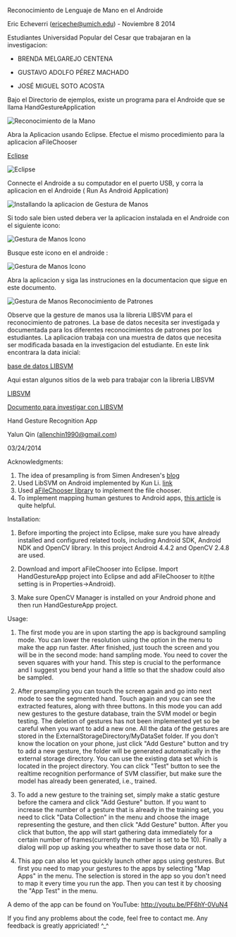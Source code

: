 Reconocimiento de Lenguaje de Mano en el Androide

Eric Echeverri (ericeche@umich.edu) - Noviembre 8 2014

Estudiantes Universidad Popular del Cesar que trabajaran en la investigacion:

* BRENDA MELGAREJO CENTENA

* GUSTAVO ADOLFO PÉREZ MACHADO

* JOSÉ MIGUEL SOTO ACOSTA

Bajo el Directorio de ejemplos, existe un programa para el Androide que se llama HandGestureApplication

![Reconocimiento de la Mano](https://github.com/ericeche/AndroideParaSordos/blob/master/images/image.png "HandGestureApp")

Abra la Aplicacion usando Eclipse. Efectue el mismo procedimiento para la aplicacion aFileChooser

[Eclipse](https://www.eclipse.org/)

![Eclipse](https://github.com/ericeche/AndroideParaSordos/blob/master/images/image2.png "Archivo de Trabajo en Eclipse")

Connecte el Androide a su computador en el puerto USB, y corra la aplicacion en el Androide ( Run As Android Application)

![Installando la aplicacion de Gestura de Manos](https://github.com/ericeche/AndroideParaSordos/blob/master/images/image3.png "Installando la Aplicacion")

Si todo sale bien usted debera ver la aplicacion instalada en el Androide con el siguiente icono:


![Gestura de Manos Icono](https://github.com/ericeche/AndroideParaSordos/blob/master/images/image4.png "Icono")

Busque este icono en el androide :

![Gestura de Manos Icono](https://github.com/ericeche/AndroideParaSordos/blob/master/images/image5.png "Icono")

Abra la aplicacion y siga las instruciones en la documentacion que sigue en este documento.


![Gestura de Manos Reconocimiento de Patrones](https://github.com/ericeche/AndroideParaSordos/blob/master/images/image6.png "Aplicacion Reconociendo Patrones")


Observe que la gesture de manos usa la libreria LIBSVM para el reconocimiento de patrones. La base de datos necesita ser investigada y documentada para los diferentes reconocimientos de patrones por los estudiantes. La aplicacion trabaja con una muestra de datos que necesita ser modificada basada en la investigacion del estudiante. En este link encontrara la data inicial:

[ base de datos LIBSVM ](https://github.com/ericeche/AndroideParaSordos/tree/master/samples/HandGestureApp/MyDataSet)

Aqui estan algunos sitios de la web para trabajar con la libreria LIBSVM


[LIBSVM](http://www.csie.ntu.edu.tw/~cjlin/libsvm/)


[Documento para investigar con LIBSVM](http://www.csie.ntu.edu.tw/~cjlin/papers/guide/guide.pdf)


Hand Gesture Recognition App

Yalun Qin (allenchin1990@gmail.com)

03/24/2014

Acknowledgments:

1. The idea of presampling is from Simen Andresen's [blog](http://simena86.github.io/blog/2013/08/12/hand-tracking-and-recognition-with-opencv/) 
2. Used LibSVM on Android implemented by Kun Li.
   [link](https://github.com/cnbuff410/Libsvm-androidjni)
3. Used [aFileChooser library](https://github.com/iPaulPro/aFileChooser) to
   implement the file chooser.
4. To implement mapping human gestures to Android apps, [this article](http://blog.csdn.net/qinjuning/article/details/6867806) is quite helpful.

Installation:

1. Before importing the project into Eclipse, make sure you have already
installed and configured related tools, including Android SDK, Android NDK and OpenCV
library. In this project Android 4.4.2 and OpenCV 2.4.8 are used. 

2. Download and import aFileChooser into Eclipse. Import HandGestureApp project into
Eclipse and add aFileChooser to it(the setting is in Properties->Android).

3. Make sure OpenCV Manager is installed on your Android phone and then run
HandGestureApp project.

Usage:

1. The first mode you are in upon starting the app is background sampling
mode. You can lower the resolution using the option in the menu to make the app run faster.
After finished, just touch the screen and you will be in the second mode: hand
sampling mode. You need to cover the seven squares with your hand. This step
is crucial to the performance and I suggest you bend your hand a little so that
the shadow could also be sampled. 

2. After presampling you can touch the screen again and go into next mode to
see the segmented hand. Touch again and you can see the extracted features,
along with three buttons. In this mode you can add new gestures to the gesture
database, train the SVM model or begin testing. The deletion of gestures has not been implemented yet so be careful when you want to add a new one. All the data of the
gestures are stored in the ExternalStorageDirectory/MyDataSet folder. If you
don't know the location on your phone, just click "Add Gesture" button and try
to add a new gesture, the folder will be generated automatically in the
external storage directory. You can use the existing data set which
is located in the project directory. You can click "Test" button to see the
realtime recognition performance of SVM classifier, but make sure the model has
already been generated, i.e., trained. 

3. To add a new gesture to the training set, simply make a static gesture
   before the camera and click "Add Gesture" button. If you want to increase
   the number of a gesture that is already in the training set, you need to
   click "Data Collection" in the menu and choose the image representing the
   gesture, and then click "Add Gesture" button. After you click that button,
   the app will start gathering data immediately for a certain number of
   frames(currently the number is set to be 10). Finally a dialog will pop up
   asking you wheather to save those data or not.

4. This app can also let you quickly launch other apps using gestures. But first you need to
map your gestures to the apps by selecting "Map Apps" in the menu. The
selection is stored in the app so you don't need to map it every time you run
the app. Then you can test it by choosing the "App Test" in the menu.

A demo of the app can be found on YouTube: http://youtu.be/PF6hY-0VuN4

If you find any problems about the code, feel free to contact me. Any feedback
is greatly appriciated! ^_^
